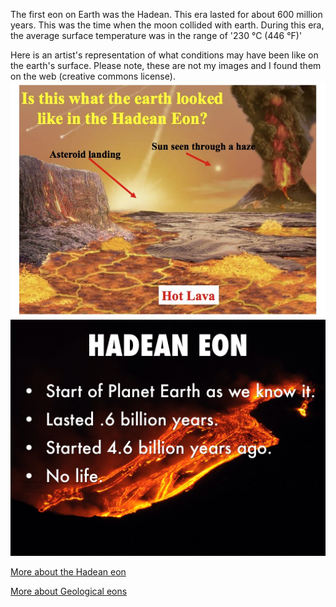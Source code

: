 The first eon on Earth was the Hadean. This era lasted for about 600 million years. This was the time when the moon collided with earth. During this era, the average surface temperature was in the range of '230 °C (446 °F)'

Here is an artist's representation of what conditions may have been like on the earth's surface. Please note, these are not my images and I found them on the web (creative commons license). 
<img src="/assets/images/hadean-eon.jpg">
<img src="/assets/images/hadean-eon-2.jpg">

[More about the Hadean eon](https://en.wikipedia.org/wiki/Hadean)

[More about Geological eons](https://en.wikipedia.org/wiki/Geologic_time_scale#Terminology)


